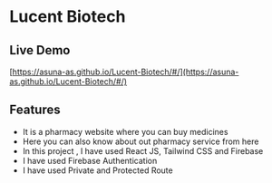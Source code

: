 # Lucent Biotech

## Live Demo

[https://asuna-as.github.io/Lucent-Biotech/#/](https://asuna-as.github.io/Lucent-Biotech/#/)

## Features

- It is a pharmacy website where you can buy medicines
- Here you can also know about out pharmacy service from here
- In this project , I have used React JS, Tailwind CSS and Firebase
- I have used Firebase Authentication
- I have used Private and Protected Route
